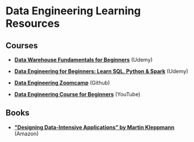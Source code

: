 # Data Engineering Learning Resources

## Courses
- **[Data Warehouse Fundamentals for Beginners](https://www.udemy.com/course/data-warehouse-fundamentals-for-beginners/)** (Udemy)

  
- **[Data Engineering for Beginners: Learn SQL, Python & Spark](https://www.udemy.com/course/data-engineering-essentials-sql-python-and-spark/)** (Udemy)
  
- **[Data Engineering Zoomcamp](https://github.com/DataTalksClub/data-engineering-zoomcamp)** (Github)

- **[Data Engineering Course for Beginners](https://www.youtube.com/watch?v=PHsC_t0j1dU&list=PLKVEjIB8pw7ETetLRO-ueCDKnvgx6G_tA&index=1&t=914s&pp=gAQBiAQB)** (YouTube)

## Books
- **["Designing Data-Intensive Applications" by Martin Kleppmann](https://www.amazon.com/Designing-Data-Intensive-Applications-Reliable-Maintainable/dp/1449373321)** (Amazon)
